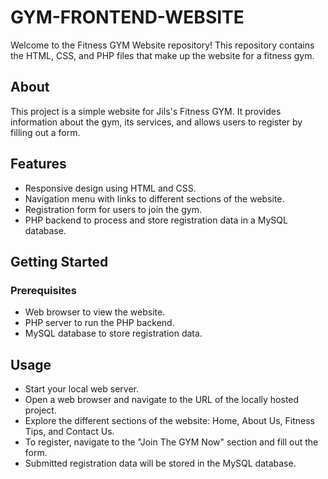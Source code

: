 # GYM-FRONTEND-WEBSITE

Welcome to the Fitness GYM Website repository! This repository contains the HTML, CSS, and PHP files that make up the website for a fitness gym.

## About

This project is a simple website for Jils's Fitness GYM. It provides information about the gym, its services, and allows users to register by filling out a form.

## Features

- Responsive design using HTML and CSS.
- Navigation menu with links to different sections of the website.
- Registration form for users to join the gym.
- PHP backend to process and store registration data in a MySQL database.

## Getting Started

### Prerequisites

- Web browser to view the website.
- PHP server to run the PHP backend.
- MySQL database to store registration data.

## Usage

- Start your local web server.
- Open a web browser and navigate to the URL of the locally hosted project.
- Explore the different sections of the website: Home, About Us, Fitness Tips, and Contact Us.
- To register, navigate to the "Join The GYM Now" section and fill out the form.
- Submitted registration data will be stored in the MySQL database.
